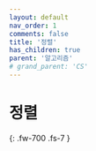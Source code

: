 ```yaml
---
layout: default
nav_order: 1
comments: false 
title: '정렬'
has_children: true
parent: '알고리즘'
# grand_parent: 'CS'
---
```


# 정렬
{: .fw-700 .fs-7 }